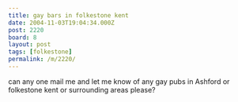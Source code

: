 ```yaml
---
title: gay bars in folkestone kent
date: 2004-11-03T19:04:34.000Z
post: 2220
board: 8
layout: post
tags: [folkestone]
permalink: /m/2220/
---
```

can any one mail me and let me know of any gay pubs in Ashford or folkestone kent or surrounding areas please?
